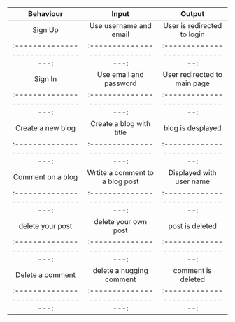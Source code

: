 
|Behaviour                         |Input                            | Output                       |
|:--------------------------------:|:-------------------------------:|:----------------------------:|
|Sign Up                           |Use username and email           |User is redirected to login   |
|:--------------------------------:|:-------------------------------:|:----------------------------:|
|Sign In                           |Use email and password           |User redirected to main page  |
|:--------------------------------:|:-------------------------------:|:----------------------------:|
|Create a new blog                 |Create a blog with title         |blog  is desplayed            |
|:--------------------------------:|:-------------------------------:|:----------------------------:|
|Comment on a blog                 |Wrtite a comment to a blog post  |Displayed with user name      |
|:--------------------------------:|:-------------------------------:|:----------------------------:|
|delete your post                  |delete your own post             |post is deleted               |
|:--------------------------------:|:-------------------------------:|:----------------------------:|
|Delete a comment                  |delete a nugging comment         |comment is deleted            |  
|:--------------------------------:|:-------------------------------:|:----------------------------:|              
